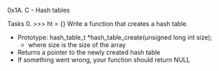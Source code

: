 0x1A. C - Hash tables

Tasks
0. >>> ht = {}
Write a function that creates a hash table.
   - Prototype: hash_table_t *hash_table_create(unsigned long int size);
      * where size is the size of the array
   - Returns a pointer to the newly created hash table
   - If something went wrong, your function should return NULL
